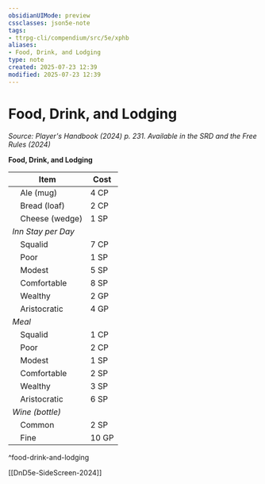 ```yaml
---
obsidianUIMode: preview
cssclasses: json5e-note
tags:
- ttrpg-cli/compendium/src/5e/xphb
aliases:
- Food, Drink, and Lodging
type: note
created: 2025-07-23 12:39
modified: 2025-07-23 12:39
---
```

# Food, Drink, and Lodging
*Source: Player's Handbook (2024) p. 231. Available in the <span title='Systems Reference Document (5.2)'>SRD</span> and the Free Rules (2024)* 

**Food, Drink, and Lodging**

| Item | Cost |
|------|------|
| &emsp;Ale (mug) | 4 CP |
| &emsp;Bread (loaf) | 2 CP |
| &emsp;Cheese (wedge) | 1 SP |
| *Inn Stay per Day* |
| &emsp;Squalid | 7 CP |
| &emsp;Poor | 1 SP |
| &emsp;Modest | 5 SP |
| &emsp;Comfortable | 8 SP |
| &emsp;Wealthy | 2 GP |
| &emsp;Aristocratic | 4 GP |
| *Meal* |
| &emsp;Squalid | 1 CP |
| &emsp;Poor | 2 CP |
| &emsp;Modest | 1 SP |
| &emsp;Comfortable | 2 SP |
| &emsp;Wealthy | 3 SP |
| &emsp;Aristocratic | 6 SP |
| *Wine (bottle)* |
| &emsp;Common | 2 SP |
| &emsp;Fine | 10 GP |
^food-drink-and-lodging

[[DnD5e-SideScreen-2024]]